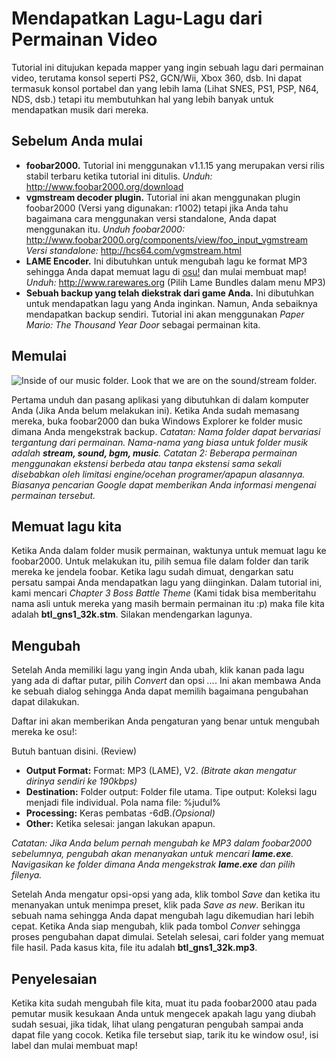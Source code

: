 Mendapatkan Lagu-Lagu dari Permainan Video
===============================

Tutorial ini ditujukan kepada mapper yang ingin sebuah lagu dari permainan video, terutama konsol seperti PS2, GCN/Wii, Xbox 360, dsb. Ini dapat termasuk konsol portabel dan yang lebih lama (Lihat SNES, PS1, PSP, N64, NDS, dsb.) tetapi itu membutuhkan hal yang lebih banyak untuk mendapatkan musik dari mereka.

Sebelum Anda mulai
----------------

-   **foobar2000.** Tutorial ini menggunakan v1.1.15 yang merupakan versi rilis stabil terbaru ketika tutorial ini ditulis.
    *Unduh:* <http://www.foobar2000.org/download>
-   **vgmstream decoder plugin.** Tutorial ini akan menggunakan plugin foobar2000 (Versi yang digunakan: r1002) tetapi jika Anda tahu bagaimana cara menggunakan versi standalone, Anda dapat menggunakan itu.
    *Unduh foobar2000:* <http://www.foobar2000.org/components/view/foo_input_vgmstream>
    *Versi standalone:* <http://hcs64.com/vgmstream.html>
-   **LAME Encoder.** Ini dibutuhkan untuk mengubah lagu ke format MP3 sehingga Anda dapat memuat lagu di [osu!](/wiki/Glossary) dan mulai membuat map!
    *Unduh:* <http://www.rarewares.org> (Pilih Lame Bundles dalam menu MP3)
-   **Sebuah backup yang telah diekstrak dari game Anda.** Ini dibutuhkan untuk mendapatkan lagu yang Anda inginkan. Namun, Anda sebaiknya mendapatkan backup sendiri.
    Tutorial ini akan menggunakan *Paper Mario: The Thousand Year Door* sebagai permainan kita.

Memulai
-----------

![Inside of our music folder. Look that we are on the sound/stream folder.](GameMusicTutorial-Screen1.jpg "Inside of our music folder. Look that we are on the sound/stream folder.")

Pertama unduh dan pasang aplikasi yang dibutuhkan di dalam komputer Anda (Jika Anda belum melakukan ini). Ketika Anda sudah memasang mereka, buka foobar2000 dan buka Windows Explorer ke folder music dimana Anda mengekstrak backup.
*Catatan: Nama folder dapat bervariasi tergantung dari permainan. Nama-nama yang biasa untuk folder musik adalah **stream, sound, bgm, music**.*
*Catatan 2: Beberapa permainan menggunakan ekstensi berbeda atau tanpa ekstensi sama sekali disebabkan oleh limitasi engine/ocehan programer/apapun alasannya. Biasanya pencarian Google dapat memberikan Anda informasi mengenai permainan tersebut.*

Memuat lagu kita
----------------

Ketika Anda dalam folder musik permainan, waktunya untuk memuat lagu ke foobar2000. Untuk melakukan itu, pilih semua file dalam folder dan tarik mereka ke jendela foobar. Ketika lagu sudah dimuat, dengarkan satu persatu sampai Anda mendapatkan lagu yang diinginkan. Dalam tutorial ini, kami mencari *Chapter 3 Boss Battle Theme* (Kami tidak bisa memberitahu nama asli untuk mereka yang masih bermain permainan itu :p) maka file kita adalah **btl\_gns1\_32k.stm**.
Silakan mendengarkan lagunya.

Mengubah
----------

Setelah Anda memiliki lagu yang ingin Anda ubah, klik kanan pada lagu yang ada di daftar putar, pilih *Convert* dan opsi *...*. Ini akan membawa Anda ke sebuah dialog sehingga Anda dapat memilih bagaimana pengubahan dapat dilakukan.

Daftar ini akan memberikan Anda pengaturan yang benar untuk mengubah mereka ke osu!:
<!--->
    Butuh bantuan disini. (Review)
<!--->
-   **Output Format:** Format: MP3 (LAME), V2. *(Bitrate akan mengatur dirinya sendiri ke 190kbps)*
-   **Destination:** Folder output: Folder file utama.
    Tipe output: Koleksi lagu menjadi file individual.
    Pola nama file: %judul%
-   **Processing:** Keras pembatas -6dB.*(Opsional)*
-   **Other:** Ketika selesai: jangan lakukan apapun.

*Catatan: Jika Anda belum pernah mengubah ke MP3 dalam foobar2000 sebelumnya, pengubah akan menanyakan untuk mencari **lame.exe**. Navigasikan ke folder dimana Anda mengekstrak **lame.exe** dan pilih filenya.*

Setelah Anda mengatur opsi-opsi yang ada, klik tombol *Save* dan ketika itu menanyakan untuk menimpa preset, klik pada *Save as new*. Berikan itu sebuah nama sehingga Anda dapat mengubah lagu dikemudian hari lebih cepat. Ketika Anda siap mengubah, klik pada tombol *Conver* sehingga proses pengubahan dapat dimulai. Setelah selesai, cari folder yang memuat file hasil. Pada kasus kita, file itu adalah **btl\_gns1\_32k.mp3**. 

Penyelesaian
---------

Ketika kita sudah mengubah file kita, muat itu pada foobar2000 atau pada pemutar musik kesukaan Anda untuk mengecek apakah lagu yang diubah sudah sesuai, jika tidak, lihat ulang pengaturan pengubah sampai anda dapat file yang cocok. Ketika file tersebut siap, tarik itu ke window osu!, isi label dan mulai membuat map!
